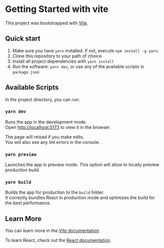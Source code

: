 # Getting Started with vite

This project was bootstrapped with [Vite](https://vitejs.dev/guide/).

## Quick start

1) Make sure you have `yarn` installed. If not, execute `npm install -g yarn`.
2) Clone this repository to your path of choice
3) Install all project dependencies with `yarn install`
4) Run the software: `yarn dev`, or use any of the available scripts in `package.json`


## Available Scripts

In the project directory, you can run:

### `yarn dev`

Runs the app in the development mode.\
Open [http://localhost:5173](http://localhost:5173) to view it in the browser.

The page will reload if you make edits.\
You will also see any lint errors in the console.

### `yarn preview`

Launches the app in preview mode. This option will allow to locally preview production build.

### `yarn build`

Builds the app for production to the `build` folder.\
It correctly bundles React in production mode and optimizes the build for the best performance.

## Learn More

You can learn more in the [Vite documentation](https://vitejs.dev/guide/why.html).

To learn React, check out the [React documentation](https://react.dev).
